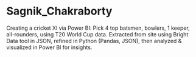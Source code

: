 # Sagnik_Chakraborty
 Creating a cricket XI via Power BI: Pick 4 top batsmen, bowlers, 1 keeper, all-rounders, using T20 World Cup data. Extracted from site using Bright Data tool in JSON, refined in Python (Pandas, JSON), then analyzed &amp; visualized in Power BI for insights.
